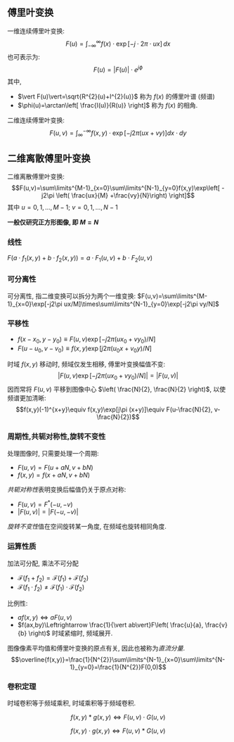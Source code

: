## 傅里叶变换

一维连续傅里叶变换: $$F(u)=\int_{-\infty}^{\infty}  f(x) \cdot\exp[-j\cdot 2\pi \cdot ux] \, dx $$ 也可表示为: $$F(u)=\vert F(u)\vert \cdot e^{j\phi}$$ 其中, 
- $\vert F(u)\vert=\sqrt{R^{2}(u)+I^{2}(u)}$ 称为 $f(x)$ 的傅里叶谱 (频谱)
- $\phi(u)=\arctan\left[ \frac{I(u)}{R(u)} \right]$ 称为 $f(x)$ 的相角.

二维连续傅里叶变换: $$F(u,v)=\int^{-\infty}_{\infty} f(x,y)\cdot\exp[-j2\pi (ux+vy)] dx\cdot dy$$

## 二维离散傅里叶变换

二维离散傅里叶变换: $$F(u,v)=\sum\limits^{M-1}_{x=0}\sum\limits^{N-1}_{y=0}f(x,y)\exp\left[ -j2\pi \left( \frac{ux}{M} +\frac{vy}{N}\right) \right]$$ 其中 $u=0,1,\dots, M-1;\ v=0,1,\dots,N-1$

**一般仅研究正方形图像, 即 $M=N$**

### 线性

$F(a\cdot f_{1}(x,y)+b\cdot f_{2}(x,y))=a\cdot F_{1}(u,v)+b\cdot F_{2}(u,v)$

### 可分离性

可分离性, 指二维变换可以拆分为两个一维变换: 
$F(u,v)=\sum\limits^{M-1}_{x=0}\exp[-j2\pi ux/M]\times\sum\limits^{N-1}_{y=0}\exp[-j2\pi vy/N]$

### 平移性

- $f(x-x_{0},y-y_{0})\equiv F(u,v)\exp[-j2\pi(ux_{0}+vy_{0})/N]$
- $F(u-u_{0},v-v_{0})\equiv f(x,y)\exp[j2\pi(u_{0}x+v_{0}y)/N]$

时域 $f(x,y)$ 移动时, 频域仅发生相移, 傅里叶变换幅值不变: $$\vert F(u,v)\exp[-j2\pi(ux_{0}+vy_{0})/N]\vert=\lvert F(u,v)\rvert$$ 因而常将 $F(u,v)$ 平移到图像中心 $\left( \frac{N}{2}, \frac{N}{2} \right)$, 以使频谱更加清晰: $$f(x,y)(-1)^{x+y}\equiv f(x,y)\exp[j\pi (x+y)]\equiv F(u-\frac{N}{2}, v-\frac{N}{2})$$

### 周期性,共轭对称性,旋转不变性

处理图像时, 只需要处理一个周期:
- $F(u,v)=F(u+aN,v+bN)$
- $f(x,y)=f(x+aN, v+bN)$

*共轭对称性*表明变换后幅值仍关于原点对称:
- $F(u,v)=F^{*}(-u,-v)$
- $\vert F(u,v)\vert =\vert F(-u,-v)\vert$

*旋转不变性*值在空间旋转某一角度, 在频域也旋转相同角度.

### 运算性质

加法可分配, 乘法不可分配
- $\mathcal{F}(f_{1}+f_{2})=\mathcal{F}(f_{1})+\mathcal{F}(f_{2})$
- $\mathcal{F}(f_{1}\cdot f_{2})\not=\mathcal{F}(f_{1})\cdot \mathcal{F}(f_{2})$

比例性:
- $af(x,y)\Leftrightarrow aF(u,v)$
- $f(ax,by)\Leftrightarrow \frac{1}{\vert ab\vert}F\left( \frac{u}{a}, \frac{v}{b} \right)$ 时域紧缩时, 频域展开. 

图像像素平均值和傅里叶变换的原点有关, 因此也被称为*直流分量*. $$\overline{f(x,y)}=\frac{1}{N^{2}}\sum\limits^{N-1}_{x=0}\sum\limits^{N-1}_{y=0}=\frac{1}{N^{2}}F(0,0)$$

### 卷积定理

时域卷积等于频域乘积, 时域乘积等于频域卷积.

$$f(x,y)*g(x,y)\Leftrightarrow F(u,v)\cdot G(u,v)$$

$$f(x,y)\cdot g(x,y)\Leftrightarrow F(u,v)*G(u,v)$$